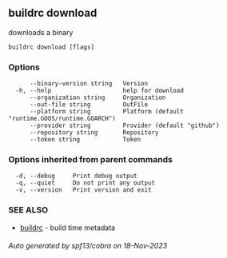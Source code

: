 ## buildrc download

downloads a binary

```
buildrc download [flags]
```

### Options

```
      --binary-version string   Version
  -h, --help                    help for download
      --organization string     Organization
      --out-file string         OutFile
      --platform string         Platform (default "runtime.GOOS/runtime.GOARCH")
      --provider string         Provider (default "github")
      --repository string       Repository
      --token string            Token
```

### Options inherited from parent commands

```
  -d, --debug     Print debug output
  -q, --quiet     Do not print any output
  -v, --version   Print version and exit
```

### SEE ALSO

* [buildrc](buildrc.md)	 - build time metadata

###### Auto generated by spf13/cobra on 18-Nov-2023
